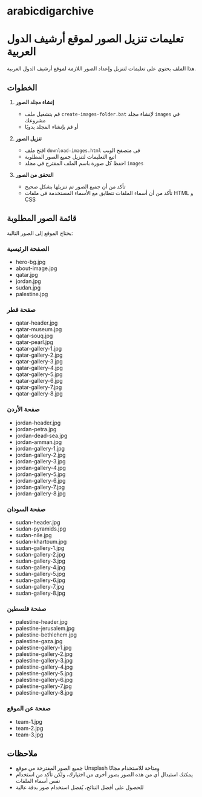 # arabicdigarchive
# تعليمات تنزيل الصور لموقع أرشيف الدول العربية

هذا الملف يحتوي على تعليمات لتنزيل وإعداد الصور اللازمة لموقع أرشيف الدول العربية.

## الخطوات

1. **إنشاء مجلد الصور**
   - قم بتشغيل ملف `create-images-folder.bat` لإنشاء مجلد `images` في مشروعك
   - أو قم بإنشاء المجلد يدويًا

2. **تنزيل الصور**
   - افتح ملف `download-images.html` في متصفح الويب
   - اتبع التعليمات لتنزيل جميع الصور المطلوبة
   - احفظ كل صورة باسم الملف المقترح في مجلد `images`

3. **التحقق من الصور**
   - تأكد من أن جميع الصور تم تنزيلها بشكل صحيح
   - تأكد من أن أسماء الملفات تتطابق مع الأسماء المستخدمة في ملفات HTML و CSS

## قائمة الصور المطلوبة

يحتاج الموقع إلى الصور التالية:

### الصفحة الرئيسية
- hero-bg.jpg
- about-image.jpg
- qatar.jpg
- jordan.jpg
- sudan.jpg
- palestine.jpg

### صفحة قطر
- qatar-header.jpg
- qatar-museum.jpg
- qatar-souq.jpg
- qatar-pearl.jpg
- qatar-gallery-1.jpg
- qatar-gallery-2.jpg
- qatar-gallery-3.jpg
- qatar-gallery-4.jpg
- qatar-gallery-5.jpg
- qatar-gallery-6.jpg
- qatar-gallery-7.jpg
- qatar-gallery-8.jpg

### صفحة الأردن
- jordan-header.jpg
- jordan-petra.jpg
- jordan-dead-sea.jpg
- jordan-amman.jpg
- jordan-gallery-1.jpg
- jordan-gallery-2.jpg
- jordan-gallery-3.jpg
- jordan-gallery-4.jpg
- jordan-gallery-5.jpg
- jordan-gallery-6.jpg
- jordan-gallery-7.jpg
- jordan-gallery-8.jpg

### صفحة السودان
- sudan-header.jpg
- sudan-pyramids.jpg
- sudan-nile.jpg
- sudan-khartoum.jpg
- sudan-gallery-1.jpg
- sudan-gallery-2.jpg
- sudan-gallery-3.jpg
- sudan-gallery-4.jpg
- sudan-gallery-5.jpg
- sudan-gallery-6.jpg
- sudan-gallery-7.jpg
- sudan-gallery-8.jpg

### صفحة فلسطين
- palestine-header.jpg
- palestine-jerusalem.jpg
- palestine-bethlehem.jpg
- palestine-gaza.jpg
- palestine-gallery-1.jpg
- palestine-gallery-2.jpg
- palestine-gallery-3.jpg
- palestine-gallery-4.jpg
- palestine-gallery-5.jpg
- palestine-gallery-6.jpg
- palestine-gallery-7.jpg
- palestine-gallery-8.jpg

### صفحة عن الموقع
- team-1.jpg
- team-2.jpg
- team-3.jpg

## ملاحظات

- جميع الصور المقترحة من موقع Unsplash ومتاحة للاستخدام مجانًا
- يمكنك استبدال أي من هذه الصور بصور أخرى من اختيارك، ولكن تأكد من استخدام نفس أسماء الملفات
- للحصول على أفضل النتائج، يُفضل استخدام صور بدقة عالية 
